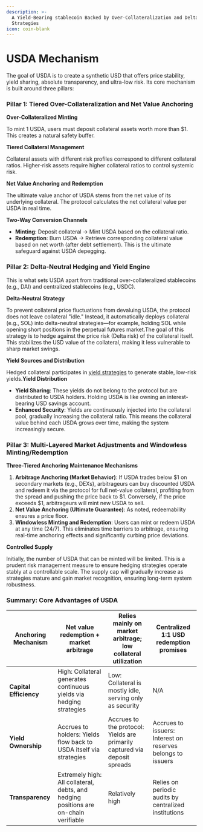 ```yaml
---
description: >-
  A Yield-Bearing stablecoin Backed by Over-Collateralization and Delta-Neutral
  Strategies
icon: coin-blank
---
```


# USDA Mechanism

The goal of USDA is to create a synthetic USD that offers price stability, yield sharing, absolute transparency, and ultra-low risk. Its core mechanism is built around three pillars:

### Pillar 1: Tiered Over-Collateralization and Net Value Anchoring <a href="#pillar-1-tiered-over-collateralization-and-net-value-anchoring" id="pillar-1-tiered-over-collateralization-and-net-value-anchoring"></a>

**Over-Collateralized Minting**

To mint 1 USDA, users must deposit collateral assets worth more than $1. This creates a natural safety buffer.

**Tiered Collateral Management**

Collateral assets with different risk profiles correspond to different collateral ratios. Higher-risk assets require higher collateral ratios to control systemic risk.

**Net Value Anchoring and Redemption**

The ultimate value anchor of USDA stems from the net value of its underlying collateral. The protocol calculates the net collateral value per USDA in real time.

**Two-Way Conversion Channels**

* **Minting**: Deposit collateral → Mint USDA based on the collateral ratio.
* **Redemption**: Burn USDA → Retrieve corresponding collateral value based on net worth (after debt settlement). This is the ultimate safeguard against USDA depegging.

### Pillar 2: Delta-Neutral Hedging and Yield Engine <a href="#pillar-2-delta-neutral-hedging-and-yield-engine" id="pillar-2-delta-neutral-hedging-and-yield-engine"></a>

This is what sets USDA apart from traditional over-collateralized stablecoins (e.g., DAI) and centralized stablecoins (e.g., USDC).

**Delta-Neutral Strategy**

To prevent collateral price fluctuations from devaluing USDA, the protocol does not leave collateral "idle." Instead, it automatically deploys collateral (e.g., SOL) into delta-neutral strategies—for example, holding SOL while opening short positions in the perpetual futures market.The goal of this strategy is to hedge against the price risk (Delta risk) of the collateral itself. This stabilizes the USD value of the collateral, making it less vulnerable to sharp market swings.

**Yield Sources and Distribution**

Hedged collateral participates in [yield strategies](neutral-strategy-with-zk.md) to generate stable, low-risk yields.**Yield Distribution**

* **Yield Sharing**: These yields do not belong to the protocol but are distributed to USDA holders. Holding USDA is like owning an interest-bearing USD savings account.
* **Enhanced Security**: Yields are continuously injected into the collateral pool, gradually increasing the collateral ratio. This means the collateral value behind each USDA grows over time, making the system increasingly secure.

### Pillar 3: Multi-Layered Market Adjustments and Windowless Minting/Redemption <a href="#pillar-3-multi-layered-market-adjustments-and-windowless-minting-redemption" id="pillar-3-multi-layered-market-adjustments-and-windowless-minting-redemption"></a>

**Three-Tiered Anchoring Maintenance Mechanisms**

1. **Arbitrage Anchoring (Market Behavior)**: If USDA trades below $1 on secondary markets (e.g., DEXs), arbitrageurs can buy discounted USDA and redeem it via the protocol for full net-value collateral, profiting from the spread and pushing the price back to $1. Conversely, if the price exceeds $1, arbitrageurs will mint new USDA to sell.
2. **Net Value Anchoring (Ultimate Guarantee)**: As noted, redeemability ensures a price floor.
3. **Windowless Minting and Redemption**: Users can mint or redeem USDA at any time (24/7). This eliminates time barriers to arbitrage, ensuring real-time anchoring effects and significantly curbing price deviations.

**Controlled Supply**

Initially, the number of USDA that can be minted will be limited. This is a prudent risk management measure to ensure hedging strategies operate stably at a controllable scale. The supply cap will gradually increase as strategies mature and gain market recognition, ensuring long-term system robustness.

### Summary: Core Advantages of USDA <a href="#summary-core-advantages-of-usda" id="summary-core-advantages-of-usda"></a>

| **Anchoring Mechanism** | Net value redemption + market arbitrage                                              | Relies mainly on market arbitrage; low collateral utilization              | Centralized 1:1 USD redemption promises                     |
| ----------------------- | ------------------------------------------------------------------------------------ | -------------------------------------------------------------------------- | ----------------------------------------------------------- |
| **Capital Efficiency**  | High: Collateral generates continuous yields via hedging strategies                  | Low: Collateral is mostly idle, serving only as security                   | N/A                                                         |
| **Yield Ownership**     | Accrues to holders: Yields flow back to USDA itself via strategies                   | Accrues to the protocol: Yields are primarily captured via deposit spreads | Accrues to issuers: Interest on reserves belongs to issuers |
| **Transparency**        | Extremely high: All collateral, debts, and hedging positions are on-chain verifiable | Relatively high                                                            | Relies on periodic audits by centralized institutions       |
